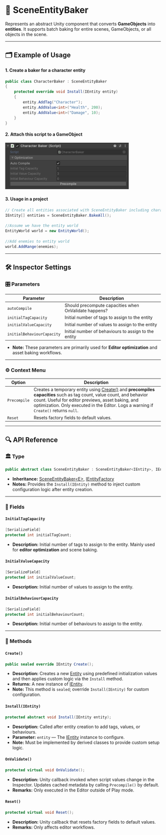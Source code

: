 # 🧩️ SceneEntityBaker

Represents an abstract Unity component that converts **GameObjects** into **entities**. It supports batch baking for
entire scenes, GameObjects, or all objects in the scene.

---

## 🗂 Example of Usage

#### 1. Create a baker for a character entity

```csharp
public class CharacterBaker : SceneEntityBaker
{
    protected override void Install(IEntity entity)
    {
        entity.AddTag("Character");
        entity.AddValue<int>("Health", 200);
        entity.AddValue<int>("Damage", 10);
    }
}
```

#### 2. Attach this script to a GameObject

<img width="400" height="" alt="Entity component" src="../../Images/SceneEntityBaker.png" />

#### 3. Usage in a project

```csharp
// Create all entities associated with SceneEntityBaker including character
IEntity[] entities = SceneEntityBaker.BakeAll();

//Assume we have the entity world
EntityWorld world = new EntityWorld();

//Add enemies to entity world
world.AddRange(enemies);
```

---

## 🛠 Inspector Settings

<div id="-parameters"></div>

### 🎛️ Parameters

| Parameter                  | Description                                           | 
|----------------------------|-------------------------------------------------------|
| `autoCompile`              | Should precompute capacities when OnValidate happens? |
| `initialTagCapacity`       | Initial number of tags to assign to the entity        |
| `initialValueCapacity`     | Initial number of values to assign to the entity      |
| `initialBehaviourCapacity` | Initial number of behaviours to assign to the entity  |

- **Note:** These parameters are primarily used for **Editor optimization** and asset baking workflows.

---

<div id="-context-menu"></div>

### ⚙️ Context Menu

| Option       | Description                                                                                                                                                                                                                                                                   | 
|--------------|-------------------------------------------------------------------------------------------------------------------------------------------------------------------------------------------------------------------------------------------------------------------------------|
| `Precompile` | Creates a temporary entity using [Create()](#create) and **precompiles capacities** such as tag count, value count, and behavior count. Useful for editor previews, asset baking, and optimization. Only executed in the Editor. Logs a warning if `Create()` returns `null`. |
| `Reset`      | Resets factory fields to default values.                                                                                                                                                                                                                                      |

---

## 🔍 API Reference

### 🏛️ Type <div id="-type"></div>

```csharp
public abstract class SceneEntityBaker : SceneEntityBaker<IEntity>, IEntityFactory
```

- **Inheritance:** [SceneEntityBaker\<E>](SceneEntityBaker%601.md), [IEntityFactory](IEntityFactory.md)
- **Notes:** Provides the `Install(IEntity)` method to inject custom configuration logic after entity creation.

---

### 🧱 Fields

#### `InitialTagCapacity`

```csharp
[SerializeField] 
protected int initialTagCount;
```

- **Description:** Initial number of tags to assign to the entity. Mainly used for **editor optimization** and scene
  baking.

#### `InitialValueCapacity`

```csharp
[SerializeField]
protected int initialValueCount;
```

- **Description:** Initial number of values to assign to the entity.

#### `InitialBehaviourCapacity`

```csharp
[SerializeField] 
protected int initialBehaviourCount;
```

- **Description:** Initial number of behaviours to assign to the entity.

---

### 🏹 Methods

#### `Create()`

```csharp
public sealed override IEntity Create();
```

- **Description:** Creates a new [Entity](../Entities/Entity.md) using predefined initialization values and then applies
  custom logic via the `Install` method.
- **Returns:** A new instance of [IEntity](../Entities/IEntity.md).
- **Note:** This method is `sealed`; override `Install(IEntity)` for custom configuration.

#### `Install(IEntity)`

```csharp
protected abstract void Install(IEntity entity);
```

- **Description:** Called after entity creation to add tags, values, or behaviours.
- **Parameter:** `entity` — The [IEntity](../Entities/IEntity.md) instance to configure.
- **Note:** Must be implemented by derived classes to provide custom setup logic.

#### `OnValidate()`

```csharp
protected virtual void OnValidate();
```

- **Description:** Unity callback invoked when script values change in the Inspector. Updates cached metadata by calling
  `Precompile()` by default.
- **Remarks:** Only executed in the Editor outside of Play mode.

#### `Reset()`

```csharp
protected virtual void Reset();
```

- **Description:** Unity callback that resets factory fields to default values.
- **Remarks:** Only affects editor workflows.


<!--

# 🧩️ SceneEntityBaker


---

---

## Classes

### Class SceneEntityBaker&lt;E&gt;

```csharp
public abstract class SceneEntityBaker<E> : MonoBehaviour where E : IEntity {...}
```

### Class SceneEntityBaker
A shortcut version bound to the base `IEntity` type.

```csharp
public abstract class SceneEntityBaker : SceneEntityBaker<IEntity> {...}
```

---

### Inspector Settings

| Field              | Type                         | Description                                                         |
|--------------------|------------------------------|---------------------------------------------------------------------|
| `destroyAfterBake` | `bool` (serialized)          | Whether to destroy the GameObject after baking. Defaults to `true`. |
| `factory`          | `ScriptableEntityFactory<E>` | The entity factory used to create entities.                         |

---

### Methods

| Method                                      | Description                                                                                                                          |
|---------------------------------------------|--------------------------------------------------------------------------------------------------------------------------------------|
| `E Bake()`                                  | Creates an entity using the assigned factory, installs it via `Install(E entity)`, and optionally destroys the GameObject.           |
| `protected abstract void Install(E entity)` | Must be implemented by subclasses to configure the baked entity with scene-specific or overridden properties.                        |
| `E IEntityFactory<E>.Create()`              | Implements the `IEntityFactory<E>` interface. Calls `Bake()` to produce a new entity, allowing the Baker itself to act as a factory. |

---
## Static Methods

| Method                                                                                         | Description                                                                                     |
|------------------------------------------------------------------------------------------------|-------------------------------------------------------------------------------------------------|
| `static E[] BakeAll(bool includeInactive = true)`                                              | Finds and bakes **all bakers** in the scene. Returns an array of baked entities.                |
| `static void BakeAll(ICollection<E> destination, bool includeInactive)`                        | Finds and bakes **all bakers** in the scene, appending results to the provided collection.      |
| `static List<E> Bake(Scene scene, bool includeInactive = true)`                                | Bakes all bakers only in the specified scene. Returns a list of baked entities.                 |
| `static void Bake(Scene scene, ICollection<E> results, bool includeInactive = true)`           | Bakes all bakers in the specified scene, adding results to the provided collection.             |
| `static E[] Bake(GameObject gameObject, bool includeInactive = true)`                          | Bakes all bakers attached to or under the given GameObject. Returns an array of baked entities. |
| `static void Bake(GameObject gameObject, ICollection<E> results, bool includeInactive = true)` | Bakes all bakers under the given GameObject, adding results to the provided collection.         |

## Usage Example

Suppose you have a `UnitEntity` and want to bake it from a prefab or scene object:

```csharp
public sealed class UnitEntity : Entity
{
}
```

Create a factory asset for it:
```csharp
[CreateAssetMenu(menuName = "Factories/Unit Factory")]
public sealed class UnitFactory : ScriptableEntityFactory<UnitEntity>
{
    [SerializeField] private int _health = 100;
    [SerializeField] private int _damage = 25;
    
    public override UnitEntity Create() => new UnitEntity(
        this.name,
        new string[] { "Unit" }, 
        new Dictionary<string, object>
        {
            {"Health", _health},
            {"Damage", _damage}
        });
    } 
}
```

Now implement a baker:
```csharp
public class UnitBaker : SceneEntityBaker<UnitEntity>
{
    [SerializeField] private Optional<int> _health = 100;
    [SerializeField] private Optional<int> _damage = 25;

    protected override void Install(UnitEntity entity)
    {
        //Override params in the scene
        if (_health) entity.SetHealth("Health", _health);
        if (_damage) entity.SetHealth("Health", _damage);
    }
}
```

### Baking in code

Bake everything in the current scene:
```csharp
UnitEntity[] units = SceneEntityBaker<UnitEntity>.BakeAll();
```

Bake only under a given parent GameObject:
```csharp
UnitEntity[] squad = SceneEntityBaker<UnitEntity>.Bake(mySquadGameObject);
```

Bake into an existing collection:
```csharp
List<UnitEntity> buffer = new List<UnitEntity>();
SceneEntityBaker<UnitEntity>.BakeAll(buffer);
```

-->